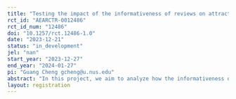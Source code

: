 ```yaml
---
title: "Testing the impact of the informativeness of reviews on attracting and retaining clients on a mental health platform"
rct_id: "AEARCTR-0012486"
rct_id_num: "12486"
doi: "10.1257/rct.12486-1.0"
date: "2023-12-21"
status: "in_development"
jel: "nan"
start_year: "2023-12-27"
end_year: "2024-01-27"
pi: "Guang Cheng gcheng@u.nus.edu"
abstract: "In this project, we aim to analyze how the informativeness of reviews of therapists on an online mental health platform in Singapore affects therapists’ attractiveness and customers' learning process. We will randomize over customers. In particular, each customer will be assigned into either treatment group or control group. In treatment group, customers can view additional information of reviews generated by former customers, while customers in control group with only observe the review contents. Our outcomes variables include conversion rate, retention rate, and time spent on each therapist's page, number of therapists browsed by each customer in each conversion funnel. We anticipate that the additional information can help improve the overall conversion and help customers to better learn the therapists."
layout: registration
---
```


